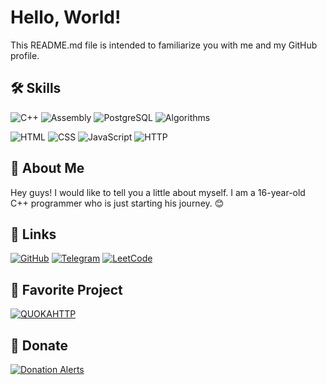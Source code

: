 # Hello, World!

This README.md file is intended to familiarize you with me and my GitHub profile.

## 🛠 Skills

![C++](https://img.shields.io/badge/C%2B%2B-00599C?style=for-the-badge&logo=c%2B%2B&logoColor=white) ![Assembly](https://img.shields.io/badge/Assembly-525252?style=for-the-badge&logo=assemblyscript&logoColor=white) ![PostgreSQL](https://img.shields.io/badge/PostgreSQL-336791?style=for-the-badge&logo=postgresql&logoColor=white) ![Algorithms](https://img.shields.io/badge/Algorithms-ff69b4?style=for-the-badge)

![HTML](https://img.shields.io/badge/HTML-E34F26?style=for-the-badge&logo=html5&logoColor=white) ![CSS](https://img.shields.io/badge/CSS-1572B6?style=for-the-badge&logo=css3&logoColor=white)  ![JavaScript](https://img.shields.io/badge/JavaScript-F7DF1E?style=for-the-badge&logo=javascript&logoColor=black)  ![HTTP](https://img.shields.io/badge/HTTP-00599C?style=for-the-badge&logo=http&logoColor=white)


## 🚀 About Me

Hey guys! I would like to tell you a little about myself. I am a 16-year-old C++ programmer who is just starting his journey. 😊

## 🔗 Links

[![GitHub](https://img.shields.io/badge/GitHub-181717?style=for-the-badge&logo=github&logoColor=white)](https://github.com/alt-enterssx) [![Telegram](https://img.shields.io/badge/Telegram-2CA5E0?style=for-the-badge&logo=telegram&logoColor=white)](https://t.me/your_telegram_username) [![LeetCode](https://img.shields.io/badge/LeetCode-FFA116?style=for-the-badge&logo=leetcode&logoColor=white)](https://leetcode.com/your_leetcode_username)

## 💼 Favorite Project

[![QUOKAHTTP](https://img.shields.io/badge/QUOKAHTTP-8A2BE2?style=for-the-badge&logo=github&logoColor=white)](https://github.com/alt-enterssx/quoka_http)

## 💸 Donate

[![Donation Alerts](https://img.shields.io/badge/Donation%20Alerts-FE5000?style=for-the-badge&logo=donationalerts&logoColor=white)](https://www.donationalerts.com/r/altenter)

